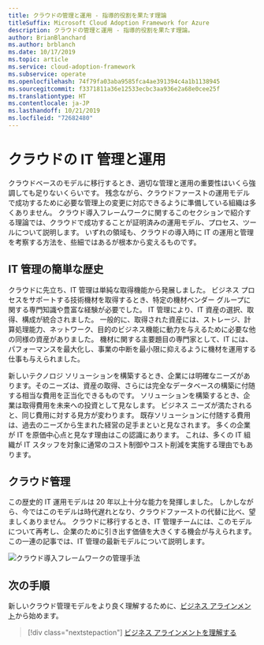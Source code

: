```yaml
---
title: クラウドの管理と運用 - 指導的役割を果たす理論
titleSuffix: Microsoft Cloud Adoption Framework for Azure
description: クラウドの管理と運用 - 指導的役割を果たす理論。
author: BrianBlanchard
ms.author: brblanch
ms.date: 10/17/2019
ms.topic: article
ms.service: cloud-adoption-framework
ms.subservice: operate
ms.openlocfilehash: 74f79fa03aba9585fca4ae391394c4a1b1138945
ms.sourcegitcommit: f3371811a36e12533ecbc3aa936e2a68e0cee25f
ms.translationtype: HT
ms.contentlocale: ja-JP
ms.lasthandoff: 10/21/2019
ms.locfileid: "72682480"
---
```

# <a name="it-management-and-operations-in-the-cloud"></a>クラウドの IT 管理と運用

クラウドベースのモデルに移行するとき、適切な管理と運用の重要性はいくら強調しても足りないくらいです。 残念ながら、クラウドファーストの運用モデルで成功するために必要な管理上の変更に対応できるように準備している組織は多くありません。 クラウド導入フレームワークに関するこのセクションで紹介する理論では、クラウドで成功することが証明済みの運用モデル、プロセス、ツールについて説明します。 いずれの領域も、クラウドの導入時に IT の運用と管理を考察する方法を、些細ではあるが根本から変えるものです。

## <a name="brief-history-of-it-management"></a>IT 管理の簡単な歴史

クラウドに先立ち、IT 管理は単純な取得機能から発展しました。 ビジネス プロセスをサポートする技術機材を取得するとき、特定の機材ベンダー グループに関する専門知識や豊富な経験が必要でした。 IT 管理により、IT 資産の選択、取得、構成が統合されました。 一般的に、取得された資産には、ストレージ、計算処理能力、ネットワーク、目的のビジネス機能に動力を与えるために必要な他の同様の資産がありました。 機材に関する主要題目の専門家として、IT には、パフォーマンスを最大化し、事業の中断を最小限に抑えるように機材を運用する仕事も与えられました。

新しいテクノロジ ソリューションを構築するとき、企業には明確なニーズがあります。そのニーズは、資産の取得、さらには完全なデータベースの構築に付随する相当な費用を正当化できるものです。 ソリューションを構築するとき、企業は取得費用を未来への投資として見なします。 ビジネス ニーズが満たされると、同じ費用に対する見方が変わります。 既存ソリューションに付随する費用は、過去のニーズから生まれた経営の足手まといと見なされます。 多くの企業が IT を原価中心点と見なす理由はこの認識にあります。 これは、多くの IT 組織が IT スタッフを対象に通常のコスト制御やコスト削減を実施する理由でもあります。

## <a name="cloud-management"></a>クラウド管理

この歴史的 IT 運用モデルは 20 年以上十分な能力を発揮しました。 しかしながら、今ではこのモデルは時代遅れとなり、クラウドファーストの代替に比べ、望ましくありません。 クラウドに移行するとき、IT 管理チームには、このモデルについて再考し、企業のために引き出す価値を大きくする機会が与えられます。 この一連の記事では、IT 管理の最新モデルについて説明します。

![クラウド導入フレームワークの管理手法](../../_images/manage/caf-manage.png)

## <a name="next-steps"></a>次の手順

新しいクラウド管理モデルをより良く理解するために、[ビジネス アラインメント](./business-alignment.md)から始めます。

> [!div class="nextstepaction"]
> [ビジネス アラインメントを理解する](./business-alignment.md)
